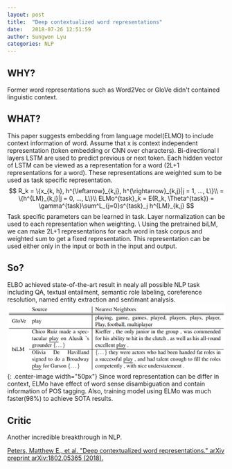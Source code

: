 ```yaml
---
layout: post
title:  "Deep contextualized word representations"
date:   2018-07-26 12:51:59
author: Sungwon Lyu
categories: NLP
---
```


## WHY? 
Former word representations such as Word2Vec or GloVe didn't contained linguistic context. 

## WHAT?
This paper suggests embedding from language model(ELMO) to include context information of word. Assume that x is context independent representation (token embedding or CNN over characters). Bi-directional l layers LSTM are used to predict previous or next token. Each hidden vector of LSTM can be viewed as a representation for a word (2L+1 representations for a word). These representations are weighted sum to be used as task specific representation. 
$$
R_k = \{x_{k, h}, h^{\leftarrow}_{k,j}, h^{\rightarrow}_{k,j}|j = 1, ..., L\}\\
= \{h^{LM}_{k,j}|j = 0, ..., L\}\\
ELMo^{task}_k = E(R_k, \Theta^{task}) = \gamma^{task}\sum^L_{j=0}s^{task}_j h^{LM}_{k,j}
$$
Task specific parameters can be learned in task. Layer normalization can be used to each representation when weighting. \\
Using the pretrained biLM, we can make 2L+1 representations for each word in task corpus and weighted sum to get a fixed representation. This representation can be used either only in the input or both in the input and output. 

## So?
ELBO achieved state-of-the-art result in nealy all possible NLP task including QA, textual entailment, semantic role labeling, coreference resolution, named entity extraction and sentimant analysis. 
![image](/assets/images/elmo.png){: .center-image width="50px"}
Since word representation can be differ in context, ELMo have effect of word sense disambiguation and contain information of POS tagging. Also, training model using ELMo was much faster(98%) to achieve SOTA results. 

## Critic
Another incredible breakthrough in NLP.

[Peters, Matthew E., et al. "Deep contextualized word representations." arXiv preprint arXiv:1802.05365 (2018).](https://arxiv.org/abs/1802.05365)